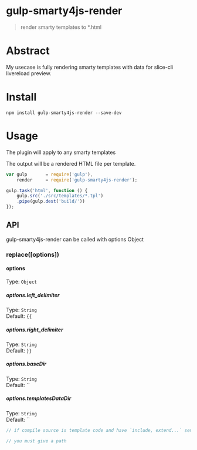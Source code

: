 # gulp-smarty4js-render
> render smarty templates to *.html

# Abstract

My usecase is fully rendering smarty templates with data for slice-cli livereload preview. 

# Install

`npm install gulp-smarty4js-render --save-dev`

# Usage

The plugin will apply to any smarty templates 

The output will be a rendered HTML file per template. 

```javascript
var gulp       = require('gulp'),
    render     = require('gulp-smarty4js-render');

gulp.task('html', function () {
    gulp.src('./src/templates/*.tpl')
    .pipe(gulp.dest('build/'))
});
```

## API

gulp-smarty4js-render can be called with options Object 

### replace([options])

#### options
Type: `Object`

##### options.left_delimiter
Type: `String`  
Default: `{{`

##### options.right_delimiter
Type: `String`  
Default: `}}`

##### options.baseDir
Type: `String`  
Default: ``

##### options.templatesDataDir
Type: `String`  
Default: ``

```javascript
// if compile source is template code and have `include, extend...` sentence in code

// you must give a path
```
